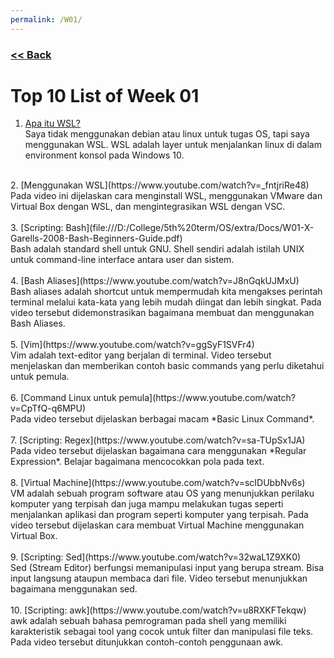 ```yaml
---
permalink: /W01/
---
```

### [<< Back](../)

# Top 10 List of Week 01

1. [Apa itu WSL?](https://www.whitewaterfoundry.com/what-is-wsl)<br>
Saya tidak menggunakan debian atau linux untuk tugas OS, tapi saya menggunakan WSL. WSL adalah layer untuk menjalankan linux di dalam environment konsol pada Windows 10. <br>
<br>
2. [Menggunakan WSL](https://www.youtube.com/watch?v=_fntjriRe48)<br>
Pada video ini dijelaskan cara menginstall WSL, menggunakan VMware dan Virtual Box dengan WSL, dan mengintegrasikan WSL dengan VSC. <br>
<br>
3. [Scripting: Bash](file:///D:/College/5th%20term/OS/extra/Docs/W01-X-Garells-2008-Bash-Beginners-Guide.pdf)<br>
Bash adalah standard shell untuk GNU. Shell sendiri adalah istilah UNIX untuk command-line interface antara user dan sistem.<br>
<br>
4. [Bash Aliases](https://www.youtube.com/watch?v=J8nGqkUJMxU)<br>
Bash aliases adalah shortcut untuk mempermudah kita mengakses perintah terminal melalui kata-kata yang lebih mudah diingat dan lebih singkat. Pada video tersebut didemonstrasikan bagaimana membuat dan menggunakan Bash Aliases.<br>
<br>
5. [Vim](https://www.youtube.com/watch?v=ggSyF1SVFr4)<br>
Vim adalah text-editor yang berjalan di terminal. Video tersebut menjelaskan dan memberikan contoh basic commands yang perlu diketahui untuk pemula.<br>
<br>
6. [Command Linux untuk pemula](https://www.youtube.com/watch?v=CpTfQ-q6MPU)<br>
Pada video tersebut dijelaskan berbagai macam *Basic Linux Command*. <br>
<br>
7. [Scripting: Regex](https://www.youtube.com/watch?v=sa-TUpSx1JA)<br>
Pada video tersebut dijelaskan bagaimana cara menggunakan *Regular Expression*. Belajar bagaimana mencocokkan pola pada text. <br>
<br>
8. [Virtual Machine](https://www.youtube.com/watch?v=scIDUbbNv6s)<br>
VM adalah sebuah program software atau OS yang menunjukkan perilaku komputer yang terpisah dan juga mampu melakukan tugas seperti menjalankan aplikasi dan program seperti komputer yang terpisah. Pada video tersebut dijelaskan cara membuat Virtual Machine menggunakan Virtual Box.<br>
<br>
9. [Scripting: Sed](https://www.youtube.com/watch?v=32waL1Z9XK0)<br>
Sed (Stream Editor) berfungsi memanipulasi input yang berupa stream. Bisa input langsung ataupun membaca dari file. Video tersebut menunjukkan bagaimana menggunakan sed. <br>
<br>
10. [Scripting: awk](https://www.youtube.com/watch?v=u8RXKFTekqw)<br>
awk adalah sebuah bahasa pemrograman pada shell yang memiliki karakteristik sebagai tool yang cocok untuk filter dan manipulasi file teks. Pada video tersebut ditunjukkan contoh-contoh penggunaan awk.<br>
